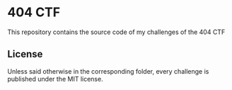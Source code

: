 # 404 CTF
This repository contains the source code of my challenges of the 404 CTF

## License
Unless said otherwise in the corresponding folder, every challenge is published under the MIT license.
